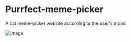 # Purrfect-meme-picker
A cat meme-picker website according to the user's mood


![image](https://user-images.githubusercontent.com/59855919/222352923-0ff8073e-df89-4d16-a98c-9743e84ccc15.png)
